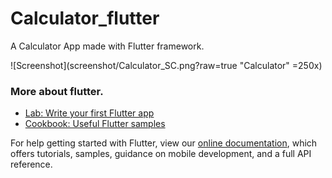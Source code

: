# Calculator_flutter

A Calculator App made with Flutter framework.

![Screenshot](screenshot/Calculator_SC.png?raw=true "Calculator" =250x)



### More about flutter.
- [Lab: Write your first Flutter app](https://flutter.dev/docs/get-started/codelab)
- [Cookbook: Useful Flutter samples](https://flutter.dev/docs/cookbook)

For help getting started with Flutter, view our
[online documentation](https://flutter.dev/docs), which offers tutorials,
samples, guidance on mobile development, and a full API reference.

